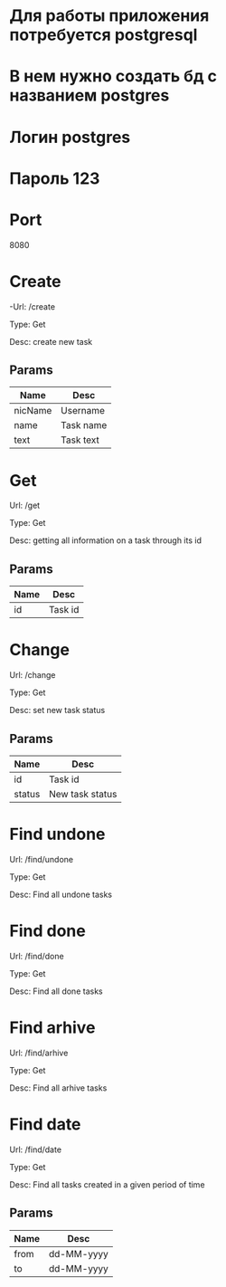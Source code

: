# Для работы приложения потребуется postgresql

#  В нем нужно создать бд c названием postgres 

#  Логин  postgres 

#  Пароль 123 
 
 # Port
  8080
  
  # Create
  
  -Url: /create
  
  Type: Get
  
  Desc: create new task
  
  ## Params
  
  Name | Desc
  ------------- | -------------
  nicName | Username
  name | Task name
  text | Task text
  
  # Get
  
  Url: /get
  
  Type: Get
  
  Desc: getting all information on a task through its id
  
  ## Params
  Name | Desc
  ------------- | -------------
  id|Task id 
  
  # Сhange
  
  Url: /change
  
  Type: Get
  
  Desc: set new task status
  
  ## Params
  Name | Desc
  ------------- | -------------
  id| Task id 
  status | New task status
  
  # Find undone
  
  Url: /find/undone
  
  Type: Get
  
  Desc: Find all undone tasks
  
  # Find done
  
  Url: /find/done
  
  Type: Get
  
  Desc: Find all done tasks
  
  # Find arhive
  
  Url: /find/arhive
  
  Type: Get
  
  Desc: Find all arhive tasks
  
  # Find date
  
  Url: /find/date
  
  Type: Get
  
  Desc: Find all tasks created in a given period of time
  
  ## Params
  
  Name | Desc
  ------------- | -------------
  from | dd-MM-yyyy
  to | dd-MM-yyyy
